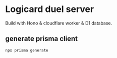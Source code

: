 # Logicard duel server

Build with Hono & cloudflare worker & D1 database.

## generate prisma client

```sh
npx prisma generate
```